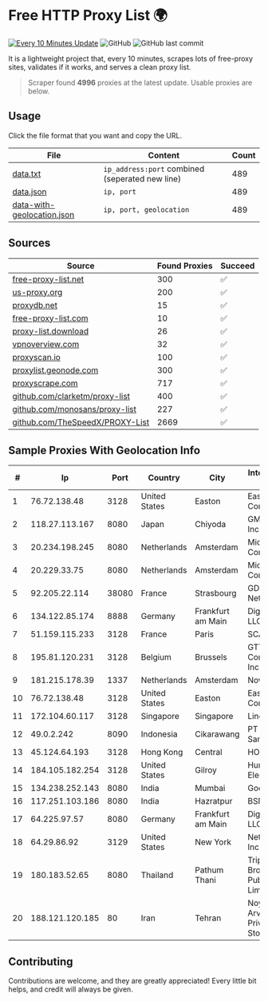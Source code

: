 
# Free HTTP Proxy List 🌍

[![Every 10 Minutes Update](https://github.com/mertguvencli/http-proxy-list/actions/workflows/main.yml/badge.svg?branch=main)](https://github.com/mertguvencli/http-proxy-list/actions/workflows/main.yml)
![GitHub](https://img.shields.io/github/license/mertguvencli/http-proxy-list)
![GitHub last commit](https://img.shields.io/github/last-commit/mertguvencli/http-proxy-list)

It is a lightweight project that, every 10 minutes, scrapes lots of free-proxy sites, validates if it works, and serves a clean proxy list.


> Scraper found **4996** proxies at the latest update. Usable proxies are below.

## Usage

Click the file format that you want and copy the URL.


|File|Content|Count|
|----|-------|-----|
|[data.txt](https://raw.githubusercontent.com/mertguvencli/http-proxy-list/main/proxy-list/data.txt)|`ip_address:port` combined (seperated new line)|489|
|[data.json](https://raw.githubusercontent.com/mertguvencli/http-proxy-list/main/proxy-list/data.json)|`ip, port`|489|
|[data-with-geolocation.json](https://raw.githubusercontent.com/mertguvencli/http-proxy-list/main/proxy-list/data-with-geolocation.json)|`ip, port, geolocation`|489|

## Sources

|Source|Found Proxies|Succeed|
|------|-------------|-------|
|[free-proxy-list.net](https://free-proxy-list.net)|300|✅|
|[us-proxy.org](https://www.us-proxy.org)|200|✅|
|[proxydb.net](http://proxydb.net)|15|✅|
|[free-proxy-list.com](https://free-proxy-list.com/?page=&port=&type%5B%5D=http&type%5B%5D=https&up_time=0&search=Search)|10|✅|
|[proxy-list.download](https://www.proxy-list.download/HTTP)|26|✅|
|[vpnoverview.com](https://vpnoverview.com/privacy/anonymous-browsing/free-proxy-servers)|32|✅|
|[proxyscan.io](https://www.proxyscan.io)|100|✅|
|[proxylist.geonode.com](https://proxylist.geonode.com/api/proxy-list?limit=300&page=1&sort_by=lastChecked&sort_type=desc&protocols=http,https)|300|✅|
|[proxyscrape.com](https://api.proxyscrape.com/v2/?request=displayproxies&protocol=http&timeout=10000&country=all&ssl=all&anonymity=all)|717|✅|
|[github.com/clarketm/proxy-list](https://raw.githubusercontent.com/clarketm/proxy-list/master/proxy-list-raw.txt)|400|✅|
|[github.com/monosans/proxy-list](https://raw.githubusercontent.com/monosans/proxy-list/main/proxies/http.txt)|227|✅|
|[github.com/TheSpeedX/PROXY-List](https://raw.githubusercontent.com/TheSpeedX/PROXY-List/master/http.txt)|2669|✅|


## Sample Proxies With Geolocation Info

|#|Ip|Port|Country|City|Internet Service Provider|
|-|--|----|-------|----|-------------------------|
|1|76.72.138.48|3128|United States|Easton|Easton Utilities Commission|
|2|118.27.113.167|8080|Japan|Chiyoda|GMO Internet, Inc.|
|3|20.234.198.245|8080|Netherlands|Amsterdam|Microsoft Corporation|
|4|20.229.33.75|8080|Netherlands|Amsterdam|Microsoft Corporation|
|5|92.205.22.114|38080|France|Strasbourg|GD MASS Network|
|6|134.122.85.174|8888|Germany|Frankfurt am Main|DigitalOcean, LLC|
|7|51.159.115.233|3128|France|Paris|SCALEWAY|
|8|195.81.120.231|3128|Belgium|Brussels|GTT Communications Inc.|
|9|181.215.178.39|1337|Netherlands|Amsterdam|NovoServe B.V.|
|10|76.72.138.48|3128|United States|Easton|Easton Utilities Commission|
|11|172.104.60.117|3128|Singapore|Singapore|Linode, LLC|
|12|49.0.2.242|8090|Indonesia|Cikarawang|PT Usaha Adi Sanggoro|
|13|45.124.64.193|3128|Hong Kong|Central|HOSTUS|
|14|184.105.182.254|3128|United States|Gilroy|Hurricane Electric LLC|
|15|134.238.252.143|8080|India|Mumbai|Google LLC|
|16|117.251.103.186|8080|India|Hazratpur|BSNL Internet|
|17|64.225.97.57|8080|Germany|Frankfurt am Main|DigitalOcean, LLC|
|18|64.29.86.92|3129|United States|New York|NetEnterprise Inc.|
|19|180.183.52.65|8080|Thailand|Pathum Thani|Triple T Broadband Public Company Limited|
|20|188.121.120.185|80|Iran|Tehran|Noyan Abr Arvan Co. ( Private Joint Stock)|



## Contributing

Contributions are welcome, and they are greatly appreciated! Every
little bit helps, and credit will always be given.

